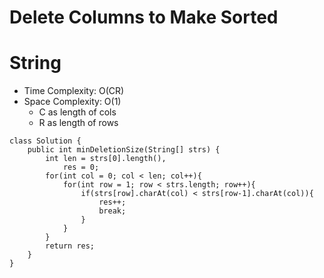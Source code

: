 # Delete Columns to Make Sorted

# String

- Time Complexity: O(CR)
- Space Complexity: O(1)
  - C as length of cols
  - R as length of rows

```
class Solution {
    public int minDeletionSize(String[] strs) {
        int len = strs[0].length(),
            res = 0;
        for(int col = 0; col < len; col++){
            for(int row = 1; row < strs.length; row++){
                if(strs[row].charAt(col) < strs[row-1].charAt(col)){
                    res++;
                    break;
                }
            }
        }
        return res;
    }
}
```
